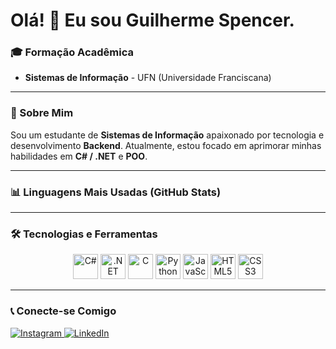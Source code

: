 # Olá! 👋 Eu sou Guilherme Spencer.

### 🎓 Formação Acadêmica

* **Sistemas de Informação** - UFN (Universidade Franciscana)

---

### 🚀 Sobre Mim

Sou um estudante de **Sistemas de Informação** apaixonado por tecnologia e desenvolvimento **Backend**. Atualmente, estou focado em aprimorar minhas habilidades em **C# / .NET** e **POO**.

---

### 📊 Linguagens Mais Usadas (GitHub Stats)



---

### 🛠️ Tecnologias e Ferramentas

<p align="center">
    <img alt="C#" src="https://cdn.jsdelivr.net/gh/devicons/devicon/icons/csharp/csharp-original.svg" width="40">
    <img alt=".NET" src="https://cdn.jsdelivr.net/gh/devicons/devicon/icons/dot-net/dot-net-original.svg" width="40">
    <img alt="C" src="https://cdn.jsdelivr.net/gh/devicons/devicon/icons/c/c-original.svg" width="40">
    <img alt="Python" src="https://cdn.jsdelivr.net/gh/devicons/devicon/icons/python/python-original.svg" width="40">
    <img alt="JavaScript" src="https://cdn.jsdelivr.net/gh/devicons/devicon/icons/javascript/javascript-original.svg" width="40">
    <img alt="HTML5" src="https://cdn.jsdelivr.net/gh/devicons/devicon/icons/html5/html5-original.svg" width="40">
    <img alt="CSS3" src="https://cdn.jsdelivr.net/gh/devicons/devicon/icons/css3/css3-original.svg" width="40">
</p>

---

### 📞 Conecte-se Comigo

<a href="http://instagram.com/ghspencer_">
    <img src="https://img.shields.io/badge/Instagram-E4405F?style=for-the-badge&logo=instagram&logoColor=white" alt="Instagram"/>
</a>

<a href="https://www.linkedin.com/in/ghspencert/">
    <img src="https://img.shields.io/badge/LinkedIn-0077B5?style=for-the-badge&logo=linkedin&logoColor=white" alt="LinkedIn"/>
</a>
